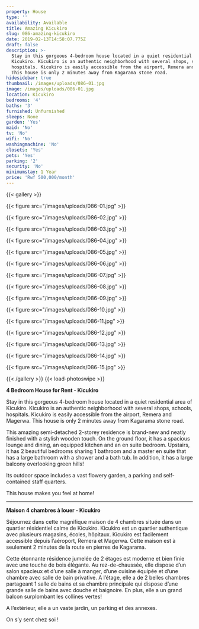 ```yaml
---
property: House
type: ''
availability: Available
title: Amazing Kicukiro
slug: 086-amazing-kicukiro
date: 2019-02-13T14:58:07.775Z
draft: false
description: >-
  Stay in this gorgeous 4-bedroom house located in a quiet residential area of
  Kicukiro. Kicukiro is an authentic neighborhood with several shops, schools,
  hospitals. Kicukiro is easily accessible from the airport, Remera and Magerwa.
  This house is only 2 minutes away from Kagarama stone road. 
hidesidebar: true
thumbnail: /images/uploads/086-01.jpg
image: /images/uploads/086-01.jpg
location: Kicukiro
bedrooms: '4'
baths: '3'
furnished: Unfurnished
sleeps: None
garden: 'Yes'
maid: 'No'
tv: 'No'
wifi: 'No'
washingmachine: 'No'
closets: 'Yes'
pets: 'Yes'
parking: '2'
security: 'No'
minimumstay: 1 Year
price: 'Rwf 500,000/month'
---
```

{{< gallery >}} 

{{< figure src="/images/uploads/086-01.jpg" >}} 

{{< figure src="/images/uploads/086-02.jpg" >}}

 {{< figure src="/images/uploads/086-03.jpg" >}} 

{{< figure src="/images/uploads/086-04.jpg" >}}

{{< figure src="/images/uploads/086-05.jpg" >}}

 {{< figure src="/images/uploads/086-06.jpg" >}}

 {{< figure src="/images/uploads/086-07.jpg" >}}

 {{< figure src="/images/uploads/086-08.jpg" >}}

{{< figure src="/images/uploads/086-09.jpg" >}} 

{{< figure src="/images/uploads/086-10.jpg" >}}

 {{< figure src="/images/uploads/086-11.jpg" >}} 

{{< figure src="/images/uploads/086-12.jpg" >}}

{{< figure src="/images/uploads/086-13.jpg" >}}

{{< figure src="/images/uploads/086-14.jpg" >}}

{{< figure src="/images/uploads/086-15.jpg" >}}

 {{< /gallery >}} {{< load-photoswipe >}}

**4 Bedroom House for Rent - Kicukiro**

Stay in this gorgeous 4-bedroom house located in a quiet residential area of Kicukiro. Kicukiro is an authentic neighborhood with several shops, schools, hospitals. Kicukiro is easily accessible from the airport, Remera and Magerwa. This house is only 2 minutes away from Kagarama stone road. 

This amazing semi-detached 2-storey residence is brand-new and neatly finished with a stylish wooden touch. On the ground floor, it has a spacious lounge and dining, an equipped kitchen and an en suite bedroom. Upstairs, it has 2 beautiful bedrooms sharing 1 bathroom and a master en suite that has a large bathroom with a shower and a bath tub. In addition, it has a large balcony overlooking green hills! 

Its outdoor space includes a vast flowery garden, a parking and self-contained staff quarters.

This house makes you feel at home!

- - -

**Maison 4 chambres à louer - Kicukiro**

Séjournez dans cette magnifique maison de 4 chambres située dans un quartier résidentiel calme de Kicukiro. Kicukiro est un quartier authentique avec plusieurs magasins, écoles, hôpitaux. Kicukiro est facilement accessible depuis l’aéroport, Remera et Magerwa. Cette maison est à seulement 2 minutes de la route en pierres de Kagarama.

Cette étonnante résidence jumelée de 2 étages est moderne et bien finie avec une touche de bois élégante. Au rez-de-chaussée, elle dispose d’un salon spacieux et d’une salle à manger, d’une cuisine équipée et d’une chambre avec salle de bain privative. A l’étage, elle a de 2 belles chambres partageant 1 salle de bains et sa chambre principale qui dispose d’une grande salle de bains avec douche et baignoire. En plus, elle a un grand balcon surplombant les collines vertes!

A l’extérieur, elle a un vaste jardin, un parking et des annexes.

On s’y sent chez soi !
